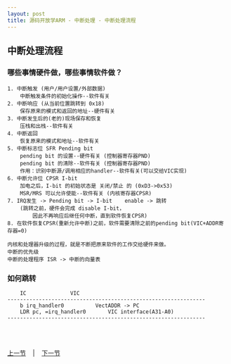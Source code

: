 ```yaml
---
layout: post
title: 源码开放学ARM - 中断处理 - 中断处理流程
---
```


## 中断处理流程
### 哪些事情硬件做，哪些事情软件做？
	1. 中断触发 (用户/用户设置/外部数据)	
		中断触发条件的初始化操作--软件有关 
	2. 中断响应 (从当前位置跳转到 0x18)
		保存原来的模式和返回的地址--硬件有关
	3. 中断发生后的(老的)现场保存和恢复
		压栈和出栈--软件有关
	4. 中断返回
		恢复原来的模式和地址--软件有关
	5. 中断标志位 SFR Pending bit
		pending bit 的设置--硬件有关 (控制器寄存器PND)			
		pending bit 的清除--软件有关 (控制器寄存器PND)
		作用：识别中断源/调用相应的handler--软件有关(可以交给VIC实现)		
	6. 中断允许位 CPSR I-bit
		加电之后，I-bit 的初始状态是 关闭/禁止 的 (0xD3->0x53)
		MSR/MRS 可以允许使能--软件有关 (内核寄存器CPSR) 
	7. IRQ发生 -> Pending bit -> I-bit	enable -> 跳转
		(跳转之前，硬件会完成 disable I-bit，
			因此不再响应后继任何中断，直到软件恢复CPSR)
	8. 在软件恢复CPSR(重新允许中断)之前，软件需要清除之前的pending bit(VIC+ADDR寄存器=0)
	
	内核和处理器升级的过程，就是不断把原来软件的工作交给硬件来做。
	中断的优先级
	中断的处理程序 ISR -> 中断的向量表
	
### 如何跳转
		IC				VIC
	---------------------------------------------------------------
		b irq_handler0			VectADDR -> PC
		LDR pc, =irq_handler0		VIC interface(A31-A0)
	---------------------------------------------------------------			


<br> <br> 
<div> <a href="chp9-1.html">上一节</a> &nbsp;&nbsp; | &nbsp;&nbsp; <a href="chp9-3.html">下一节</a> </div> <br> <br>